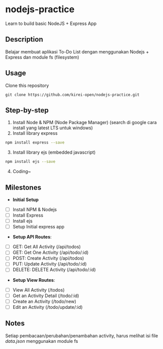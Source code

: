 # nodejs-practice

Learn to build basic NodeJS + Express App

## Description

Belajar membuat aplikasi To-Do List dengan menggunakan Nodejs + Express dan module fs (filesystem)

## Usage
Clone this repository
```
git clone https://github.com/kirei-open/nodejs-practice.git
```

## Step-by-step

1. Install Node & NPM (Node Package Manager) (search di google cara install yang latest LTS untuk windows)
2. Install library express

```bash
npm install express --save
```

3. Install library ejs (embedded javascript)

```bash
npm install ejs --save
```

4. Coding~

## Milestones

- **Initial Setup**

* [ ] Install NPM & Nodejs
* [ ] Install Express
* [ ] Install ejs
* [ ] Setup Initial express app

* **Setup API Routes**:

- [ ] GET: Get All Activity (/api/todos)
- [ ] GET: Get One Activity (/api/todo/:id)
- [ ] POST: Create Activity (/api/todos)
- [ ] PUT: Update Activity (/api/todo/:id)
- [ ] DELETE: DELETE Activity (/api/todo/:id)

* **Setup View Routes**:

- [ ] View All Activity (/todos)
- [ ] Get an Activity Detail (/todo/:id)
- [ ] Create an Activity (/todo/new)
- [ ] Edit an Activity (/todo/update/:id)

## Notes

Setiap pembacaan/perubahan/penambahan activity, harus melihat isi file _data.json_ menggunakan module fs
